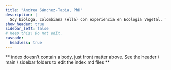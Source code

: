 ```yaml
---
title: "Andrea Sánchez-Tapia, PhD"
description: |
  Soy bióloga, colombiana (ella) con experiencia en Ecología Vegetal. Trabajo con informática de la biodiversidad, ecología de comunidades y feminismo de datos. Acá, diferentes categorías indican si el material está en [Español](/categories/español/), [Portugués](/categories/português/), o [Inglés](/categories/english/). 
show_header: true
sidebar_left: false
# Keep this! Do not edit.
cascade:
  headless: true
---
```


** index doesn't contain a body, just front matter above.
See the header / main / sidebar folders to edit the index.md files **
